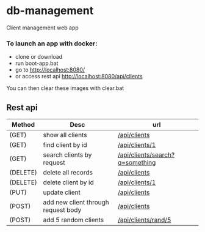 # db-management

Client management web app

### To launch an app with docker:
* clone or download
* run boot-app.bat
* go to [http://localhost:8080/](http://localhost:8080/)
* or access rest api [http://localhost:8080/api/clients](http://localhost:8080/api/clients)

You can then clear these images with clear.bat

## Rest api
Method | Desc | url
------------ | ------------ | -------------
(GET) | show all clients | [/api/clients](http://localhost:8080/api/clients)
(GET) | find client by id | [/api/clients/1](http://localhost:8080/api/clients/1)
(GET) | search clients by request | [/api/clients/search?q=something](http://localhost:8080/api/clients/search?q=something)
(DELETE) | delete all records | [/api/clients](http://localhost:8080/api/clients)
(DELETE) | delete client by id | [/api/clients/1](http://localhost:8080/api/clients/1)
(PUT) | update client | [/api/clients](http://localhost:8080/api/clients)
(POST) | add new client through request body | [/api/clients](http://localhost:8080/api/clients)
(POST) | add 5 random clients | [/api/clients/rand/5](http://localhost:8080/api/clients/rand/5)
